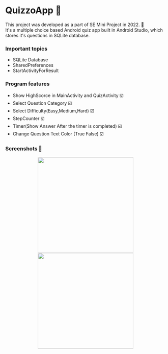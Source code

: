 # QuizzoApp 📝
This project was developed as a part of SE Mini Project in 2022. 🚀
<br> It's a multiple choice based Android quiz app built in Android Studio, which stores it's questions in SQLite database.

### Important topics
- SQLite Database
- SharedPreferences
- StartActivityForResult

### Program features
- Show HighScorce in MainActivity and QuizActivity ☑️
- Select Question Category ☑️
- Select Difficulty(Easy,Medium,Hard) ☑️
- StepCounter ☑️
- Timer(Show Answer After the timer is completed) ☑️
- Change Question Text Color (True False) ☑️

### Screenshots 📱

<div align="center">
<img src= https://github.com/saadii007/Crime-reporting-System/assets/126228618/76c44240-226d-4095-b2eb-b1d898ae91b6 width=300px/>
<img src= https://github.com/omidMirrajei/MultipleChoiceQuiz/blob/master/cs_2.png width=300px/>
</div>

